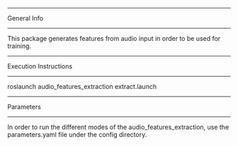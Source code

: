 - - - - - - - - - - 
General Info
- - - - - - - - - - 

This package generates features from audio input in order to be used for training.

- - - - - - - - - - 
Execution Instructions
- - - - - - - - - - 

roslaunch audio_features_extraction extract.launch

- - - - - - - - - - 
Parameters
- - - - - - - - - - 

In order to run the different modes of the audio_features_extraction, use the parameters.yaml file under the config directory.




